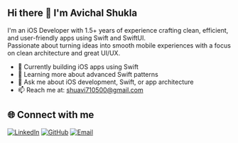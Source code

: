 ## Hi there 👋 I'm Avichal Shukla

I'm an iOS Developer with 1.5+ years of experience crafting clean, efficient, and user-friendly apps using Swift and SwiftUI.  
Passionate about turning ideas into smooth mobile experiences with a focus on clean architecture and great UI/UX.

- 🔨 Currently building iOS apps using Swift
- 🌱 Learning more about advanced Swift patterns
- 💬 Ask me about iOS development, Swift, or app architecture
- 📫 Reach me at: shuavi710500@gmail.com

## 🌐 Connect with me

[![LinkedIn](https://img.shields.io/badge/LinkedIn-blue?style=for-the-badge&logo=linkedin&logoColor=white)](https://www.linkedin.com/in/avichal-shukla-3227aa1aa/)
[![GitHub](https://img.shields.io/badge/GitHub-181717?style=for-the-badge&logo=github&logoColor=white)](https://github.com/Avichal-Shukla)
[![Email](https://img.shields.io/badge/Email-D14836?style=for-the-badge&logo=gmail&logoColor=white)](mailto:shuavi710500@gmail.com)

<!--
**Avichal-Shukla/Avichal-Shukla** is a ✨ _special_ ✨ repository because its `README.md` (this file) appears on your GitHub profile.
-->
